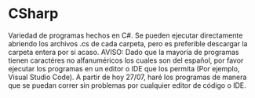 # CSharp
Variedad de programas hechos en C#. Se pueden ejecutar directamente abriendo los archivos .cs de cada carpeta, pero es preferible descargar la carpeta entera por si acaso.
AVISO:
Dado que la mayoría de programas tienen caractéres no alfanuméricos los cuales son del español, por favor ejecutar los programas en un editor o IDE que los permita (Por ejemplo, Visual Studio Code). A partir de hoy 27/07, haré los programas de manera que se puedan correr sin problemas por cualquier editor de código o IDE.

